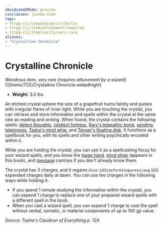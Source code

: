 ```yaml
---
obsidianUIMode: preview
cssclasses: json5e-item
tags:
- ttrpg-cli/compendium/src/5e/tce
- ttrpg-cli/item/attunement/required
- ttrpg-cli/item/rarity/very-rare
aliases: 
- "Crystalline Chronicle"
---
```

# Crystalline Chronicle
*Wondrous item, very rare (requires attunement by a wizard)*  
![](items/TCE/Crystalline Chronicle.webp#right)

- **Weight**: 3.0 lbs.

An etched crystal sphere the size of a grapefruit hums faintly and pulses with irregular flares of inner light. While you are touching the crystal, you can retrieve and store information and spells within the crystal at the same rate as reading and writing. When found, the crystal contains the following spells: [detect thoughts](/3-Mechanics/CLI/spells/detect-thoughts-xphb.md), [intellect fortress](/3-Mechanics/CLI/spells/intellect-fortress-tce.md), [Rary's telepathic bond](/3-Mechanics/CLI/spells/rarys-telepathic-bond-xphb.md), [sending](/3-Mechanics/CLI/spells/sending-xphb.md), [telekinesis](/3-Mechanics/CLI/spells/telekinesis-xphb.md), [Tasha's mind whip](/3-Mechanics/CLI/spells/tashas-mind-whip-tce.md), and [Tenser's floating disk](/3-Mechanics/CLI/spells/tensers-floating-disk-xphb.md). It functions as a spellbook for you, with its spells and other writing psychically encoded within it.

While you are holding the crystal, you can use it as a spellcasting focus for your wizard spells, and you know the [mage hand](/3-Mechanics/CLI/spells/mage-hand-xphb.md), [mind sliver](/3-Mechanics/CLI/spells/mind-sliver-xphb.md) (appears in this book), and [message](/3-Mechanics/CLI/spells/message-xphb.md) cantrips if you don't already know them.

The crystal has 3 charges, and it regains `dice:1d3|noform|noparens|avg` (`d3`) expended charges daily at dawn. You can use the charges in the following ways while holding it:

- If you spend 1 minute studying the information within the crystal, you can expend 1 charge to replace one of your prepared wizard spells with a different spell in the book.  
- When you cast a wizard spell, you can expend 1 charge to cast the spell without verbal, somatic, or material components of up to 100 gp value.  

*Source: Tasha's Cauldron of Everything p. 124*